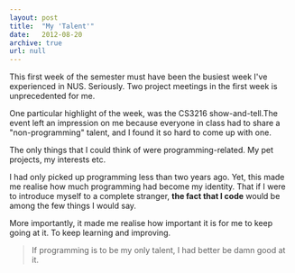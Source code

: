 ```yaml
---
layout: post
title:  "My 'Talent'"
date:   2012-08-20
archive: true
url: null
---
```


This first week of the semester must have been the busiest week I've experienced in NUS. Seriously. Two project meetings in the first week is unprecedented for me. 

One particular highlight of the week, was the CS3216 show-and-tell.The event left an impression on me because everyone in class had to share a "non-programming" talent, and I found it so hard to come up with one.
<!--more-->

The only things that I could think of were programming-related. My pet projects, my interests etc.

I had only picked up programming less than two years ago. Yet, this made me realise how much programming had become my identity. That if I were to introduce myself to a complete stranger, **the fact that I code** would be among the few things I would say. 

More importantly, it made me realise how important it is for me to keep going at it. To keep learning and improving.

> If programming is to be my only talent, I had better be damn good at it.